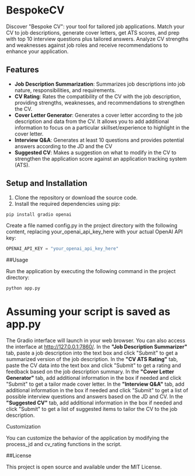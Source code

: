 # BespokeCV
Discover "Bespoke CV": your tool for tailored job applications. Match your CV to job descriptions, generate cover letters, get ATS scores, and prep with top 10 interview questions plus tailored answers. Analyze CV strengths and weaknesses against job roles and receive recommendations to enhance your application.

## Features

- **Job Description Summarization**: Summarizes job descriptions into job nature, responsibilities, and requirements.
- **CV Rating**: Rates the compatibility of the CV with the job description, providing strengths, weaknesses, and recommendations to strengthen the CV.
- **Cover Letter Generator**: Generates a cover letter according to the job description and data from the CV. It allows you to add additional information to focus on a particular skillset/experience to highlight in the cover letter.
- **Interview Q&A**: Generates at least 10 questions and provides potential answers according to the JD and the CV
- **Suggested CV**: Makes a suggestion on what to modify in the CV to strengthen the application score against an application tracking system (ATS).

## Setup and Installation

1. Clone the repository or download the source code.
2. Install the required dependencies using pip:

```bash
pip install gradio openai
```

Create a file named config.py in the project directory with the following content, replacing your_openai_api_key_here with your actual OpenAI API key:
```python
OPENAI_API_KEY = "your_openai_api_key_here"
```
##Usage

Run the application by executing the following command in the project directory:
```bash
python app.py
```
# Assuming your script is saved as app.py
The Gradio interface will launch in your web browser. You can also access the interface at http://127.0.0.1:7860/.
In the __"Job Description Summarizer"__ tab, paste a job description into the text box and click "Submit" to get a summarized version of the job description.
In the __"CV ATS Rating"__ tab, paste the CV data into the text box and click "Submit" to get a rating and feedback based on the job description summary.
In the __"Cover Letter Generator"__ tab, add additional information in the box if needed and click "Submit" to get a tailor made cover letter.
In the __"Interview Q&A"__ tab, add additional information in the box if needed and click "Submit" to get a list of possible interview questions and answers based on the JD and CV.
In the __"Suggested CV"__ tab, add additional information in the box if needed and click "Submit" to get a list of suggested items to tailor the CV to the job description.

Customization

You can customize the behavior of the application by modifying the process_jd and cv_rating functions in the script.

##License

This project is open source and available under the MIT License.

